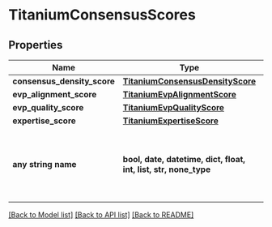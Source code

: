 # TitaniumConsensusScores


## Properties
Name | Type | Description | Notes
------------ | ------------- | ------------- | -------------
**consensus_density_score** | [**TitaniumConsensusDensityScore**](TitaniumConsensusDensityScore.md) |  | [optional] 
**evp_alignment_score** | [**TitaniumEvpAlignmentScore**](TitaniumEvpAlignmentScore.md) |  | [optional] 
**evp_quality_score** | [**TitaniumEvpQualityScore**](TitaniumEvpQualityScore.md) |  | [optional] 
**expertise_score** | [**TitaniumExpertiseScore**](TitaniumExpertiseScore.md) |  | [optional] 
**any string name** | **bool, date, datetime, dict, float, int, list, str, none_type** | any string name can be used but the value must be the correct type | [optional]

[[Back to Model list]](../README.md#documentation-for-models) [[Back to API list]](../README.md#documentation-for-api-endpoints) [[Back to README]](../README.md)



